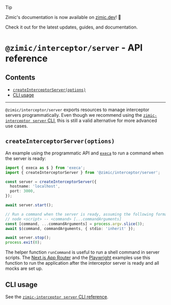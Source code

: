 > [!TIP]
>
> Zimic's documentation is now available on [zimic.dev](https://zimic.dev)! :tada:
>
> Check it out for the latest updates, guides, and documentation.

# `@zimic/interceptor/server` - API reference <!-- omit from toc -->

## Contents <!-- omit from toc -->

- [`createInterceptorServer(options)`](#createinterceptorserveroptions)
- [CLI usage](#cli-usage)

---

`@zimic/interceptor/server` exports resources to manage interceptor servers programmatically. Even though we recommend
using the [`zimic-interceptor server` CLI](cli‐zimic‐server), this is still a valid alternative for more advanced use
cases.

## `createInterceptorServer(options)`

An example using the programmatic API and [`execa`](https://www.npmjs.com/package/execa) to run a command when the
server is ready:

```ts
import { execa as $ } from 'execa';
import { createInterceptorServer } from '@zimic/interceptor/server';

const server = createInterceptorServer({
  hostname: 'localhost',
  port: 3000,
});

await server.start();

// Run a command when the server is ready, assuming the following format:
// node <script> -- <command> [...commandArguments]
const [command, ...commandArguments] = process.argv.slice(3);
await $(command, commandArguments, { stdio: 'inherit' });

await server.stop();
process.exit(0);
```

The helper function `runCommand` is useful to run a shell command in server scripts. The
[Next.js App Router](../../examples/README.md#nextjs) and the [Playwright](../../examples/README.md#playwright) examples
use this function to run the application after the interceptor server is ready and all mocks are set up.

## CLI usage

See the [`zimic-interceptor server` CLI reference](cli‐zimic‐server).
